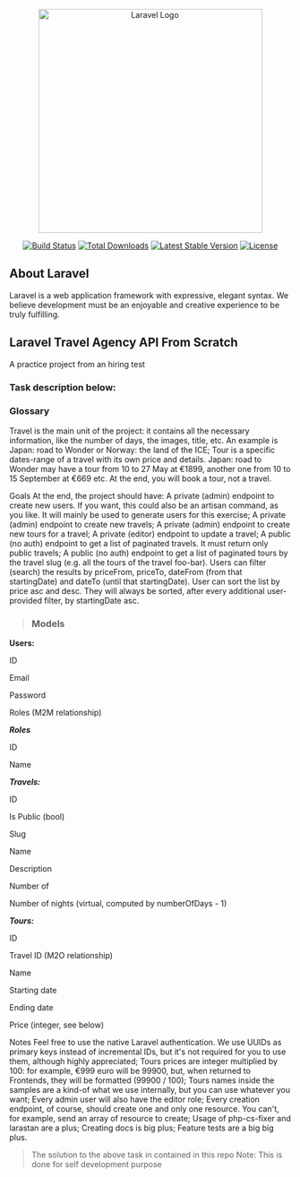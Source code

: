 <p align="center"><a href="https://laravel.com" target="_blank"><img src="https://raw.githubusercontent.com/laravel/art/master/logo-lockup/5%20SVG/2%20CMYK/1%20Full%20Color/laravel-logolockup-cmyk-red.svg" width="400" alt="Laravel Logo"></a></p>

<p align="center">
<a href="https://github.com/laravel/framework/actions"><img src="https://github.com/laravel/framework/workflows/tests/badge.svg" alt="Build Status"></a>
<a href="https://packagist.org/packages/laravel/framework"><img src="https://img.shields.io/packagist/dt/laravel/framework" alt="Total Downloads"></a>
<a href="https://packagist.org/packages/laravel/framework"><img src="https://img.shields.io/packagist/v/laravel/framework" alt="Latest Stable Version"></a>
<a href="https://packagist.org/packages/laravel/framework"><img src="https://img.shields.io/packagist/l/laravel/framework" alt="License"></a>
</p>

## About Laravel

Laravel is a web application framework with expressive, elegant syntax. We believe development must be an enjoyable and creative experience to be truly fulfilling.


## Laravel Travel Agency API From Scratch

A practice project from an hiring test 

### Task description below: 

### Glossary
Travel is the main unit of the project: it contains all the necessary information, like the number of days, the images, title, etc. An example is Japan: road to Wonder or Norway: the land of the ICE;
Tour is a specific dates-range of a travel with its own price and details. Japan: road to Wonder may have a tour from 10 to 27 May at €1899, another one from 10 to 15 September at €669 etc. At the end, you will book a tour, not a travel.

Goals
At the end, the project should have:
A private (admin) endpoint to create new users. If you want, this could also be an artisan command, as you like. It will mainly be used to generate users for this exercise;
A private (admin) endpoint to create new travels;
A private (admin) endpoint to create new tours for a travel;
A private (editor) endpoint to update a travel;
A public (no auth) endpoint to get a list of paginated travels. It must return only public travels;
A public (no auth) endpoint to get a list of paginated tours by the travel slug (e.g. all the tours of the travel foo-bar). Users can filter (search) the results by priceFrom, priceTo, dateFrom (from that startingDate) and dateTo (until that startingDate). User can sort the list by price asc and desc. They will always be sorted, after every additional user-provided filter, by startingDate asc.

>### Models

****Users:****

ID

Email

Password

Roles (M2M relationship)

***Roles***

ID

Name

***Travels:***

ID

Is Public (bool)

Slug

Name

Description

Number of 

Number of nights (virtual, computed by numberOfDays - 1)

***Tours:***

ID

Travel ID (M2O relationship)

Name

Starting date

Ending date

Price (integer, see below)


Notes
Feel free to use the native Laravel authentication.
We use UUIDs as primary keys instead of incremental IDs, but it's not required for you to use them, although highly appreciated;
Tours prices are integer multiplied by 100: for example, €999 euro will be 99900, but, when returned to Frontends, they will be formatted (99900 / 100);
Tours names inside the samples are a kind-of what we use internally, but you can use whatever you want;
Every admin user will also have the editor role;
Every creation endpoint, of course, should create one and only one resource. You can't, for example, send an array of resource to create;
Usage of php-cs-fixer and larastan are a plus;
Creating docs is big plus;
Feature tests are a big big plus.


> The solution to the above task in contained in this repo 
Note: This is done for self development purpose 
